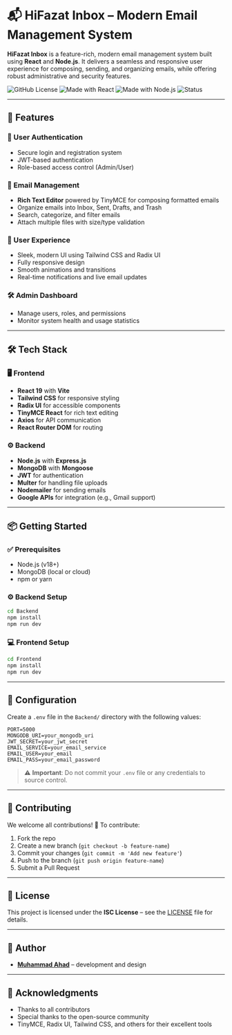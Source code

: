 # 📬 HiFazat Inbox – Modern Email Management System


**HiFazat Inbox** is a feature-rich, modern email management system built using **React** and **Node.js**. It delivers a seamless and responsive user experience for composing, sending, and organizing emails, while offering robust administrative and security features.

![GitHub License](https://img.shields.io/badge/license-ISC-blue.svg)
![Made with React](https://img.shields.io/badge/Frontend-React-blue)
![Made with Node.js](https://img.shields.io/badge/Backend-Node.js-green)
![Status](https://img.shields.io/badge/status-Active-brightgreen)

---

## 🚀 Features

### 🔐 User Authentication

* Secure login and registration system
* JWT-based authentication
* Role-based access control (Admin/User)

### 📧 Email Management

* **Rich Text Editor** powered by TinyMCE for composing formatted emails
* Organize emails into Inbox, Sent, Drafts, and Trash
* Search, categorize, and filter emails
* Attach multiple files with size/type validation

### 🎨 User Experience

* Sleek, modern UI using Tailwind CSS and Radix UI
* Fully responsive design
* Smooth animations and transitions
* Real-time notifications and live email updates

### 🛠️ Admin Dashboard

* Manage users, roles, and permissions
* Monitor system health and usage statistics

---

## 🛠️ Tech Stack

### 🖥️ Frontend

* **React 19** with **Vite**
* **Tailwind CSS** for responsive styling
* **Radix UI** for accessible components
* **TinyMCE React** for rich text editing
* **Axios** for API communication
* **React Router DOM** for routing

### ⚙️ Backend

* **Node.js** with **Express.js**
* **MongoDB** with **Mongoose**
* **JWT** for authentication
* **Multer** for handling file uploads
* **Nodemailer** for sending emails
* **Google APIs** for integration (e.g., Gmail support)

---

## 📦 Getting Started

### ✅ Prerequisites

* Node.js (v18+)
* MongoDB (local or cloud)
* npm or yarn

### ⚙️ Backend Setup

```bash
cd Backend
npm install
npm run dev
```

### 💻 Frontend Setup

```bash
cd Frontend
npm install
npm run dev
```

---

## 🔧 Configuration

Create a `.env` file in the `Backend/` directory with the following values:

```env
PORT=5000
MONGODB_URI=your_mongodb_uri
JWT_SECRET=your_jwt_secret
EMAIL_SERVICE=your_email_service
EMAIL_USER=your_email
EMAIL_PASS=your_email_password
```

> ⚠️ **Important**: Do not commit your `.env` file or any credentials to source control.

---

## 🤝 Contributing

We welcome all contributions! 🚀
To contribute:

1. Fork the repo
2. Create a new branch (`git checkout -b feature-name`)
3. Commit your changes (`git commit -m 'Add new feature'`)
4. Push to the branch (`git push origin feature-name`)
5. Submit a Pull Request

---

## 📄 License

This project is licensed under the **ISC License** – see the [LICENSE](LICENSE) file for details.

---

## 👥 Author

* [**Muhammad Ahad**](https://github.com/Ahad-dev) – development and design

---

## 🙏 Acknowledgments

* Thanks to all contributors
* Special thanks to the open-source community
* TinyMCE, Radix UI, Tailwind CSS, and others for their excellent tools

